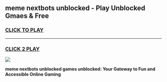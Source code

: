 
## meme nextbots unblocked - Play Unblocked Gmaes & Free
<h3>
<a href="https://news.freeplayer.one?title=meme_nextbots_unblocked&ref=23F">CLICK TO PLAY</a></h3>
<hr>

<h3>
<a href="https://news.freeplayer.one?title=meme_nextbots_unblocked&ref=23F">CLICK 2 PLAY</a>
  
</h3>

<a href="https://news.freeplayer.one?title=meme_nextbots_unblocked&ref=23F/"><img src="https://clearcache.store/games.png"></a>


**meme nextbots unblocked games unblocked: Your Gateway to Fun and Accessible Online Gaming**
